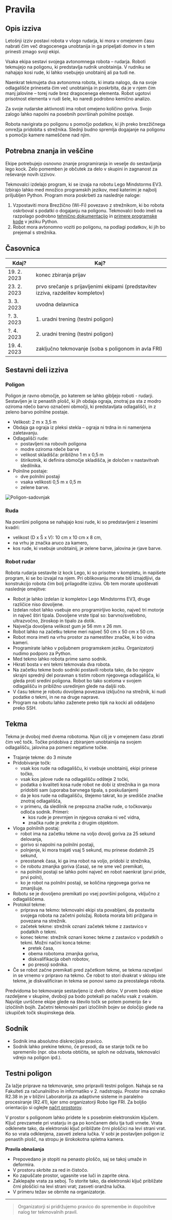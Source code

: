 Pravila
================================

## Opis izziva

Letošnji izziv postavi robota v vlogo rudarja, ki mora v omejenem času nabrati čim več dragocenega unobtanija in ga pripeljati domov in s tem prinesti zmago svoji ekipi.

Vsaka ekipa sestavi svojega avtonomnega robota – rudarja. Roboti tekmujejo na poligonu, ki predstavlja rudnik unobtainija. V rudniku se nahajajo kosi rude, ki lahko vsebujejo unobtainij ali pa tudi ne.

Naenkrat tekmujeta dva avtonomna robota, ki imata nalogo, da na svoje odlagališče prineseta čim več unobtainija in poskrbita, da je v njem čim manj jalovine – torej rude brez dragocenega elementa. Robot ugotovi prisotnost elementa v rudi šele, ko naredi podrobno kemično analizo.

Za svoje rudarske aktivnosti ima robot omejeno količino goriva. Svojo zalogo lahko napolni na posebnih površinah polnilne postaje.

Robota navigirata po poligonu s pomočjo podatkov, ki jih preko brezžičnega omrežja pridobita s strežnika. Slednji budno spremlja dogajanje na poligonu s pomočjo kamere nameščene nad njim.

## Potrebna znanja in veščine

Ekipe potrebujejo osnovno znanje programiranja in veselje do sestavljanja lego kock. Zelo pomemben je občutek za delo v skupini in zagnanost za reševanje novih izzivov.

Tekmovalci izdelajo program, ki se izvaja na robotu Lego Mindstorms EV3. Izbirajo lahko med množico programskih jezikov, med katerimi je najbolj priljubljen Python. Program mora poskrbeti za naslednje naloge:

1. Vzpostaviti mora Brezžično (Wi-Fi) povezavo z strežnikom, ki bo robota oskrboval s podatki o dogajanju na poligonu. Tekmovalci bodo imeli na razpolago podrobno [tehnično dokumentacijo](https://github.com/RoboLiga/roboliga-meta/tree/master/Tehnicna-dokumentacija) in [primere programske kode](https://github.com/RoboLiga/ev3-nabiralec) v jeziku Python.
2. Robot mora avtonomno voziti po poligonu, na podlagi podatkov, ki jih bo prejemal s strežnika.

## Časovnica

| **Kdaj?** | **Kaj?** |
| --- | --- |
| 19. 2. 2023 | konec zbiranja prijav |
| 23. 2. 2023 | prvo srečanje s prijavljenimi ekipami (predstavitev izziva, razdelitev kompletov) |
| 3. 3. 2023 | uvodna delavnica |
| ?. 3. 2023 | 1. uradni trening (testni poligon) |
| ?. 4. 2023 | 2. uradni trening (testni poligon) |
| 19. 4. 2023 | zaključno tekmovanje (soba s poligonom in avla FRI) |

## Sestavni deli izziva

### Poligon

Poligon je ravno območje, po katerem se lahko gibljejo roboti - rudarji. Sestavljen je iz penastih plošč, ki jih obdaja ograja, znotraj pa sta z modro oziroma rdečo barvo označeni območji, ki predstavljata odlagališči, in z zeleno barvo polnilne postaje.

- Velikost:  2 m x 3,5 m
- Obdaja ga ograja iz pleksi stekla – ograja ni trdna in ni namenjena zaletavanju.
- Odlagališči rude:
  - postavljeni na robovih poligona
  - modre oziroma rdeče barve
  - velikost skladišča: približno 1 m x 0,5 m
  - štirikotnik, ki definira območje skladišča, je določen v nastavitvah sledilnika.
- Polnilne postaje:
  - dve polnilni postaji
  - vsaka velikosti 0,5 m x 0,5 m
  - zelene barve.

![Poligon-sadovnjak](https://github.com/RoboLiga/roboliga-meta/raw/master/poligon.jpg)

      
### Ruda

Na površini poligona se nahajajo kosi rude, ki so predstavljeni z lesenimi kvadri:

- velikost (D x Š x V): 10 cm x 10 cm x 8 cm,
- na vrhu je značka aruco za kamero,
- kos rude, ki vsebuje unobtainij, je zelene barve, jalovina je rjave barve.

### Robot rudar

Robota rudarja sestavite iz kock Lego, ki so prisotne v kompletu, in napišete program, ki se bo izvajal na njem. Pri oblikovanju morate biti iznajdljivi, da konstrukcijo robota čim bolj prilagodite izzivu. Ob tem morate upoštevati naslednje omejitve:

- Robot je lahko izdelan iz kompletov Lego Mindstorms EV3, druge različice niso dovoljene.
- Izdelan robot lahko vsebuje eno programirljivo kocko, največ tri motorje in največ štiri tipala. Dovoljene vrste tipal so: barvno/svetlobno, ultrazvočno, žiroskop in tipalo za dotik.
- Največja dovoljena velikost gum je 56 mm x 26 mm.
- Robot lahko na začetku tekme meri največ 50 cm x 50 cm x 50 cm.
- Robot mora imeti na vrhu prostor za namestitev značke, ki bo vidna kameri.
- Programirate lahko v poljubnem programskem jeziku. Organizatorji nudimo podporo za Python.
- Med tekmo lahko robota prime samo sodnik.
- Hkrati bosta v eni tekmi tekmovala dva robota.
- Na začetku tekme bodo sodniki postavili robota tako, da bo njegov skrajni sprednji del poravnan s tistim robom njegovega odlagališča, ki gleda proti sredini poligona. Robot bo tako sceloma v svojem odlagališču in približno usredinjen glede na daljši rob.
- V času tekme je robotu dovoljena povezava izključno na strežnik, ki nudi podatke o tekmi, in ne na druge naprave.
- Program na robotu lahko zaženete preko tipk na kocki ali oddaljeno preko SSH.

## Tekma

Tekma je dvoboj med dvema robotoma. Njun cilj je v omejenem času zbrati čim več točk. Točke pridobiva z zbiranjem unobtainija na svojem odlagališču, jalovina pa pomeni negativne točke.

- Trajanje tekme: do 3 minute
- Pridobivanje točk:
  - vsak kos rude na odlagališču, ki vsebuje unobtainij, ekipi prinese točko,
  - vsak kos jalove rude na odlagališču odšteje 2 točki,
  - podatka o kvaliteti kosa rude robot ne dobi iz strežnika in ga mora pridobiti sam (uporaba barvnega tipala, s poskušanjem)
  - da je kos rude na odlagališču, štejemo takrat, ko je središče značke znotraj odlagališča,
  - v primeru, da sledilnik ne prepozna značke rude, o točkovanju odloča sodnik. Primeri:
    - kos rude je prevrnjen in njegova oznaka ni več vidna,
    - značka rude je prekrita z drugim objektom.
- Vloga polnilnih postaj:
  - robot ima na začetku tekme na voljo dovolj goriva za 25 sekund delovanja,
  - gorivo si napolni na polnilni postaji,
  - polnjenje, ki mora trajati vsaj 5 sekund, mu prinese dodatnih 25 sekund,
  - preostanek časa, ki ga ima robot na voljo, pridobi iz strežnika,
  - če robotu zmanjka goriva (časa), se ne sme več premikati,
  - na polnilni postaji se lahko polni največ en robot naenkrat (prvi pride, prvi polni),
  - ko je robot na polnilni postaji, se količina njegovega goriva ne zmanjšuje.
- Robotu se je dovoljeno premikati po vsej površini poligona, vključno z odlagališčema.
- Protokol tekme:
  - priprava na tekmo: tekmovalni ekipi sta povabljeni, da postavita svojega robota na začetni položaj. Robota morata biti prižgana in povezana na strežnik.
  - začetek tekme: strežnik oznani začetek tekme z zastavico v podatkih o tekmi.
  - konec tekme: strežnik oznani konec tekme z zastavico v podatkih o tekmi. Možni načini konca tekme:
    - pretek časa,
    - obema robotoma zmanjka goriva,
    - diskvalifikacija obeh robotov,
    - po presoji sodnika.
- Če se robot začne premikati pred začetkom tekme, se tekma razveljavi in se vrnemo v pripravo na tekmo. Če robot to stori dvakrat v sklopu iste tekme, je diskvalificiran in tekma se ponovi samo za preostalega robota.

Predvidoma bo tekmovanje sestavljeno iz dveh delov. V prvem bodo ekipe razdeljene v skupine, dvoboji pa bodo potekali po načelu vsak z vsakim. Najvišje uvrščene ekipe glede na število točk se potem pomerijo še v izločilnih bojih. Začetni tekmovalni pari izločilnih bojev se določijo glede na izkupiček točk skupinskega dela.

## Sodnik

- Sodnik ima absolutno diskrecijsko pravico.
- Sodnik lahko prekine tekmo, če presodi, da se stanje točk ne bo spremenilo (npr. oba robota obtičita, se sploh ne odzivata, tekmovalci vdrejo na poligon ipd.).

## Testni poligon

Za lažje priprave na tekmovanje, smo pripravili testni poligon. Nahaja se na Fakulteti za računalništvo in informatiko v 2. nadstropju. Prostor ima oznako R2.38 in je v bližini Laboratorija za adaptivne sisteme in paralelno procesiranje (R2.41), kjer smo organizatorji Robo lige FRI. Za boljšo orientacijo si oglejte [načrt prostorov](https://github.com/RoboLiga/roboliga-meta/raw/master/Na%C4%8Drt_FRI_2nadstropje.pdf).

V prostor s poligonom lahko pridete le s posebnim elektronskim ključem. Ključ prevzamete pri vratarju in ga po končanem delu tja tudi vrnete. Vrata odklenete tako, da elektronski ključ približate črni ploščici na levi strani vrat. Ko so vrata odklenjena, zasveti zelena lučka. V sobi je postavljen poligon iz penastih plošč, na stropu je širokokotna spletna kamera.

**Pravila obnašanja**
- Prepovedano je stopiti na penasto ploščo, saj se takoj umaže in deformira.
- V prostoru skrbite za red in čistočo.
- Ko zapuščate prostor, ugasnite vse luči in zaprite okna.
- Zaklepajte vrata za seboj. To storite tako, da elektronski ključ približate črni ploščici na levi strani vrat; zasveti oranžna lučka.
- V primeru težav se obrnite na organizatorje.


--------------------------
> Organizatorji si pridržujemo pravico do spremembe in dopolnitve nalog ter tekmovalnih pravil.

